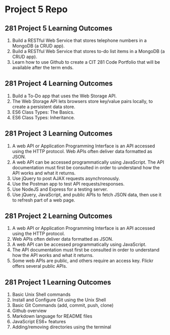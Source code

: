 # Project 5 Repo

## 281 Project 5 Learning Outcomes
1. Build a RESTful Web Service that stores telephone numbers in a MongoDB (a CRUD app).
2. Build a RESTful Web Service that stores to-do list items in a MongoDB (a CRUD app).
3. Learn how to use Github to create a CIT 281 Code Portfolio that will be available after the term ends.

## 281 Project 4 Learning Outcomes
1. Build a To-Do app that uses the Web Storage API.
2. The Web Storage API lets browsers store key/value pairs locally, to create a persistent data store.
3. ES6 Class Types: The Basics.
4. ES6 Class Types: Inheritance.

## 281 Project 3 Learning Outcomes
1. A web API or Application Programming Interface is an API accessed using the HTTP protocol. Web APIs often deliver data formatted as JSON.
2. A web API can be accessed programmatically using JavaScript. The API documentation must first be consulted in order to understand how the API works and what it returns.
3. Use jQuery to post AJAX requests asynchronously.
4. Use the Postman app to test API requests/responses.
5. Use NodeJS and Express for a testing server.
6. Use jQuery, JavaScript, and public APIs to fetch JSON data, then use it to refresh part of a web page.

## 281 Project 2 Learning Outcomes
1. A web API or Application Programming Interface is an API accessed using the HTTP protocol.
2. Web APIs often deliver data formatted as JSON.
3. A web API can be accessed programmatically using JavaScript.
4. The API documentation must first be consulted in order to understand how the API works and what it returns.
5. Some web APIs are public, and others require an access key. Flickr offers several public APIs.

## 281 Project 1 Learning Outcomes
1. Basic Unix Shell commands
2. Install and Configure Git using the Unix Shell
3. Basic Git Commands (add, commit, push, clone)
4. Github overview
5. Markdown language for README files
6. JavaScript ES6+ features
7. Adding/removing directories using the terminal
